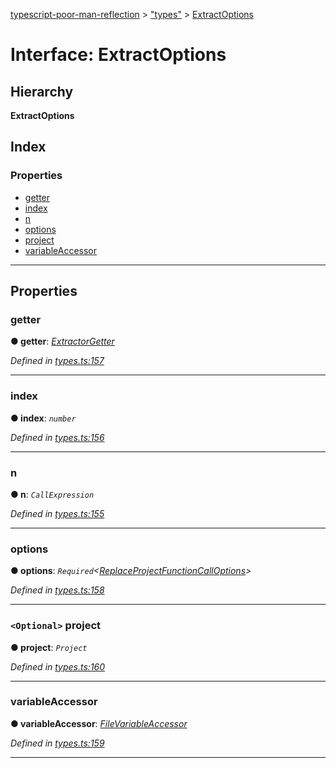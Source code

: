 [typescript-poor-man-reflection](../README.md) > ["types"](../modules/_types_.md) > [ExtractOptions](../interfaces/_types_.extractoptions.md)

# Interface: ExtractOptions

## Hierarchy

**ExtractOptions**

## Index

### Properties

* [getter](_types_.extractoptions.md#getter)
* [index](_types_.extractoptions.md#index)
* [n](_types_.extractoptions.md#n)
* [options](_types_.extractoptions.md#options)
* [project](_types_.extractoptions.md#project)
* [variableAccessor](_types_.extractoptions.md#variableaccessor)

---

## Properties

<a id="getter"></a>

###  getter

**● getter**: *[ExtractorGetter](../modules/_types_.md#extractorgetter)*

*Defined in [types.ts:157](https://github.com/cancerberoSgx/typescript-poor-man-reflection/blob/97bee93/src/types.ts#L157)*

___
<a id="index"></a>

###  index

**● index**: *`number`*

*Defined in [types.ts:156](https://github.com/cancerberoSgx/typescript-poor-man-reflection/blob/97bee93/src/types.ts#L156)*

___
<a id="n"></a>

###  n

**● n**: *`CallExpression`*

*Defined in [types.ts:155](https://github.com/cancerberoSgx/typescript-poor-man-reflection/blob/97bee93/src/types.ts#L155)*

___
<a id="options"></a>

###  options

**● options**: *`Required`<[ReplaceProjectFunctionCallOptions](_types_.replaceprojectfunctioncalloptions.md)>*

*Defined in [types.ts:158](https://github.com/cancerberoSgx/typescript-poor-man-reflection/blob/97bee93/src/types.ts#L158)*

___
<a id="project"></a>

### `<Optional>` project

**● project**: *`Project`*

*Defined in [types.ts:160](https://github.com/cancerberoSgx/typescript-poor-man-reflection/blob/97bee93/src/types.ts#L160)*

___
<a id="variableaccessor"></a>

###  variableAccessor

**● variableAccessor**: *[FileVariableAccessor](../modules/_types_.md#filevariableaccessor)*

*Defined in [types.ts:159](https://github.com/cancerberoSgx/typescript-poor-man-reflection/blob/97bee93/src/types.ts#L159)*

___


